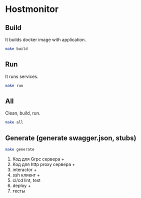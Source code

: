 # Hostmonitor

## Build
It builds docker image with application.
```bash
make build
```

## Run
It runs services.
```bash
make run
```

## All
Clean, build, run.
```bash
make all
```

## Generate (generate swagger.json, stubs)
```bash
make generate
```

1. Код для Grpc сервера +
2. Код для http proxy сервера +
3. interactor +
4. ssh клиент +
5. ci/cd lint, test
6. deploy +
7. тесты